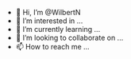 - 👋 Hi, I’m @WilbertN
- 👀 I’m interested in ...
- 🌱 I’m currently learning ...
- 💞️ I’m looking to collaborate on ...
- 📫 How to reach me ...

<!---
WilbertN/WilbertN is a ✨ special ✨ repository because its `README.md` (this file) appears on your GitHub profile.
You can click the Preview link to take a look at your changes.
--->
